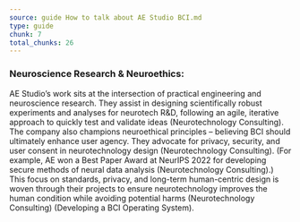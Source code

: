 ```yaml
---
source: guide How to talk about AE Studio BCI.md
type: guide
chunk: 7
total_chunks: 26
---
```


### Neuroscience Research & Neuroethics:
AE Studio’s work sits at the intersection of practical engineering and neuroscience research. They assist in designing scientifically robust experiments and analyses for neurotech R&D, following an agile, iterative approach to quickly test and validate ideas (Neurotechnology Consulting). The company also champions neuroethical principles – believing BCI should ultimately enhance user agency. They advocate for privacy, security, and user consent in neurotechnology design (Neurotechnology Consulting). (For example, AE won a Best Paper Award at NeurIPS 2022 for developing secure methods of neural data analysis (Neurotechnology Consulting).) This focus on standards, privacy, and long-term human-centric design is woven through their projects to ensure neurotechnology improves the human condition while avoiding potential harms (Neurotechnology Consulting) (Developing a BCI Operating System).